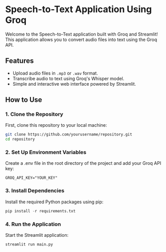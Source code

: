 # Speech-to-Text Application Using Groq

Welcome to the Speech-to-Text application built with Groq and Streamlit! This application allows you to convert audio files into text using the Groq API.

## Features

- Upload audio files in `.mp3` or `.wav` format.
- Transcribe audio to text using Groq's Whisper model.
- Simple and interactive web interface powered by Streamlit.

## How to Use

### 1. Clone the Repository

First, clone this repository to your local machine:

```bash
git clone https://github.com/yourusername/repository.git
cd repository
```

### 2. Set Up Environment Variables
Create a .env file in the root directory of the project and add your Groq API key:
```
GROQ_API_KEY="YOUR_KEY"
```

### 3. Install Dependencies
Install the required Python packages using pip:

```python
pip install -r requirements.txt
```

### 4. Run the Application
Start the Streamlit application:
```
streamlit run main.py
```
